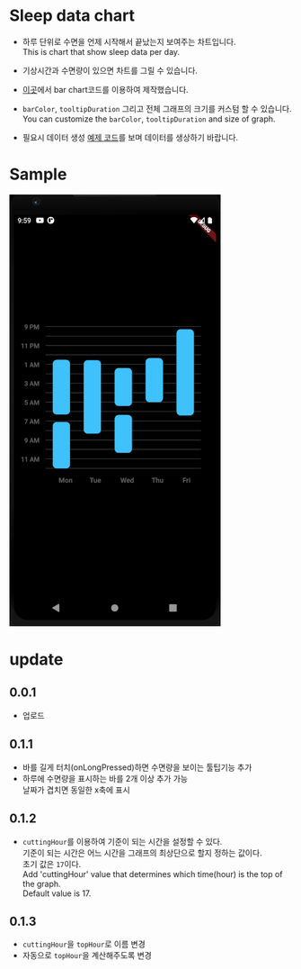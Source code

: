 # Sleep data chart

- 하루 단위로 수면을 언제 시작해서 끝났는지 보여주는 차트입니다.  
This is chart that show sleep data per day.

- 기상시간과 수면량이 있으면 차트를 그릴 수 있습니다.

- [이곳](https://software-creator.tistory.com/23)에서 bar chart코드를 이용하여 제작했습니다. 

- `barColor`, `tooltipDuration` 그리고 전체 그래프의 크기를 커스텀 할 수 있습니다.  
You can customize the `barColor`, `tooltipDuration` and size of graph.

- 필요시 데이터 생성 [예제 코드](https://github.com/jja08111/Learning-Flutter/blob/main/Sleep-data-chart/sample_read_data.dart)를 보며 데이터를 생상하기 바랍니다. 

# Sample 

![image](/assets/images/sleep_data_chart.gif)

# update 

## 0.0.1
- 업로드 

## 0.1.1 
- 바를 길게 터치(onLongPressed)하면 수면량을 보이는 툴팁기능 추가 
- 하루에 수면량을 표시하는 바를 2개 이상 추가 가능  
날짜가 겹치면 동일한 x축에 표시 

## 0.1.2 
- `cuttingHour`를 이용하여 기준이 되는 시간을 설정할 수 있다.  
  기준이 되는 시간은 어느 시간을 그래프의 최상단으로 할지 정하는 값이다.  
  초기 값은 `17`이다.  
  Add 'cuttingHour' value that determines which time(hour) is the top of the graph.  
  Default value is 17.

## 0.1.3
- `cuttingHour`을 `topHour`로 이름 변경 
- 자동으로 `topHour`을 계산해주도록 변경
